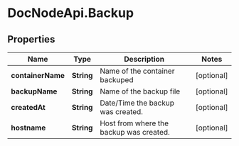 # DocNodeApi.Backup

## Properties
Name | Type | Description | Notes
------------ | ------------- | ------------- | -------------
**containerName** | **String** | Name of the container backuped | [optional] 
**backupName** | **String** | Name of the backup file | [optional] 
**createdAt** | **String** | Date/Time the backup was created. | [optional] 
**hostname** | **String** | Host from where the backup was created. | [optional] 


